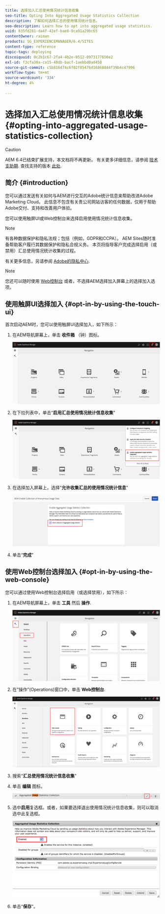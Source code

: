```yaml
---
title: 选择加入汇总使用情况统计信息收集
seo-title: Opting Into Aggregated Usage Statistics Collection
description: 了解如何选择汇总的使用情况统计信息。
seo-description: Learn how to opt into aggregated usage statistics.
uuid: 835fd281-da4f-42ef-bae8-9ca91a29bc65
contentOwner: raiman
products: SG_EXPERIENCEMANAGER/6.4/SITES
content-type: reference
topic-tags: deploying
discoiquuid: 0c2b1c67-2fa4-4b2e-8512-0973177656e2
exl-id: f3cfa30a-ca15-48db-bacf-1aebbd0ad458
source-git-commit: c5b816d74c6f02f85476d16868844f39b4c47996
workflow-type: tm+mt
source-wordcount: '334'
ht-degree: 4%

---
```


# 选择加入汇总使用情况统计信息收集{#opting-into-aggregated-usage-statistics-collection}

>[!CAUTION]
>
>AEM 6.4已结束扩展支持，本文档将不再更新。 有关更多详细信息，请参阅 [技术支助期](https://helpx.adobe.com/cn/support/programs/eol-matrix.html). 查找支持的版本 [此处](https://experienceleague.adobe.com/docs/).

## 简介 {#introduction}

您可以通过发送有关如何与AEM进行交互的Adobe统计信息来帮助改进Adobe Marketing Cloud。 此信息不包含有关贵公司网站访客的任何数据，仅用于帮助Adobe交付、支持和改善用户体验。

您可以使用触屏UI或Web控制台来选择启用使用情况统计信息收集。

>[!NOTE]
>
>有各种数据保护和隐私法规；包括（例如，GDPR和CCPA）。 AEM Sites随时准备帮助客户履行其数据保护和隐私合规义务。 本页将指导客户完成选择启用（或禁用）汇总使用情况统计收集的过程。
>
>有关更多信息，另请参阅 [Adobe的隐私中心](https://www.adobe.com/cn/privacy.html).

>[!NOTE]
>
>您还可以随时使用 [Web控制台](/help/sites-deploying/opt-in-aggregated-usage-statistics.md#opt-in-by-using-the-web-console) 或者，不选择AEM选择加入屏幕上的选择加入选项。

## 使用触屏UI选择加入 {#opt-in-by-using-the-touch-ui}

首次启动AEM时，您可以使用触屏UI选择加入，如下所示：

1. 在AEM导航屏幕上，单击 **收件箱** （钟）图标。

   ![usage_statisticsnavigationscreen](assets/usage_statisticsnavigationscreen.png)

1. 在下拉列表中，单击“**启用汇总使用情况统计信息收集**&quot;

   ![usage_statisticsnavigationscreen2](assets/usage_statisticsnavigationscreen2.png)

1. 在选择加入屏幕上，选择“**允许收集汇总的使用情况统计信息**&quot;

   ![usage_statisticsopt_inscreen](assets/usage_statisticsopt-inscreen.png)

1. 单击“**完成**&quot;

## 使用Web控制台选择加入 {#opt-in-by-using-the-web-console}

您可以通过使用Web控制台选择启用（或选择禁用），如下所示：

1. 在AEM导航屏幕上，单击 **工具** 然后 **操作**.

   ![usage_statisticsopshashboard](assets/usage_statisticsopsdashboard.png)

1. 在“操作”(Operations)窗口中，单击 **Web控制台**.

   ![usage_statisticswebconsole](assets/usage_statisticswebconsole.png)

1. 搜索“**汇总使用情况统计信息收集**&quot;
1. 单击 **编辑** 图标。

   ![usage_statisticscollectionedit](assets/usage_statisticscollectionedit.png)

1. 选中&#x200B;**启用**&#x200B;复选框。或者，如果要选择退出使用情况统计信息收集，则可以取消选中此复选框。

   ![usage_statisticsselect](assets/usage_statisticsselect.png)

1. 单击“**保存**”。
